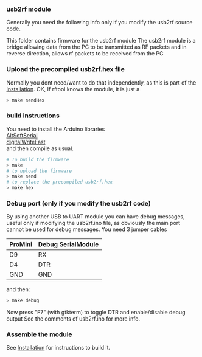### usb2rf module
Generally you need the following info only if you modify the usb2rf source code.

This folder contains firmware for the usb2rf module
The usb2rf module is a bridge allowing data from the PC to be transmitted as RF packets and in reverse
direction, allows rf packets to be received from the PC

### Upload the precompiled usb2rf.hex file
Normally you dont need/want to do that independently, as this is part of the [Installation](../help/Installation.md).
OK, If rftool knows the module, it is just a
```sh
> make sendHex
```

### build instructions
You need to install the Arduino libraries<br/>
[AltSoftSerial](https://github.com/PaulStoffregen/AltSoftSerial)<br/>
[digitalWriteFast](https://github.com/NicksonYap/digitalWriteFast)<br/>
and then compile as usual.
```sh
# To build the firmware
> make
# to upload the firmware
> make send
# to replace the precompiled usb2rf.hex
> make hex
```

### Debug port (only if you modify the usb2rf code)
By using another USB to UART module you can have debug messages, useful only if modifying the
usb2rf.ino file, as obviously the main port cannot be used for debug messages.
You need 3 jumper cables

ProMini | Debug SerialModule
------ | -----
D9 | RX
D4 | DTR
GND | GND

and then:
```sh
> make debug
```
Now press "F7" (with gtkterm) to toggle DTR and enable/disable debug output
See the comments of usb2rf.ino for more info.

### Assemble the module
See [Installation](../help/Installation.md) for instructions to build it.
